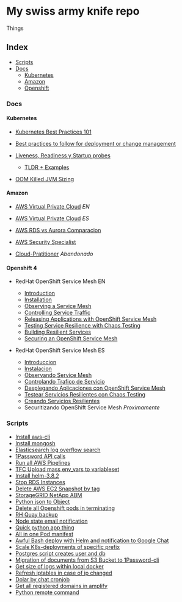 # My swiss army knife repo

Things

## Index

+ [Scripts](#scripts)
+ [Docs](#docs)
    + [Kubernetes](#kubernetes)
    + [Amazon](#amazon)
    + [Openshift](#openshift-4)


### Docs

#### Kubernetes

+ [Kubernetes Best Practices 101](k8s-bestpractices.md)

+ [Best practices to follow for deployment or change management](cicd-best-practices.md)

+ [Liveness, Readiness y Startup probes](k8s-probes/probes.md)
    + [TLDR + Examples](k8s-probes/tldr.md)

+ [OOM Killed JVM Sizing](k8s-oomkill/k8s-ommkill.md)

#### Amazon

+ [AWS Virtual Private Cloud](aws-vpc.md) *EN*

+ [AWS Virtual Private Cloud](aws-vpc-es.md) *ES*

+ [AWS RDS vs Aurora Comparacion](aws-analisis-rds-vs-aurora.md)

+ [AWS Security Specialist](aws-security-specialist.md)

+ [Cloud-Pratitioner](cloud-pratitioner/README.md) *Abandonado*


#### Openshift 4

+ RedHat OpenShift Service Mesh EN
    + [Introduction](rhocp-servicemesh/chap1-en.md)
    + [Installation](rhocp-servicemesh/chap2-en.md)
    + [Observing a Service Mesh](rhocp-servicemesh/chap3-en.md)
    + [Controlling Service Traffic](rhocp-servicemesh/chap4-en.md)
    + [Releasing Applications with OpenShift Service Mesh](rhocp-servicemesh/chap5-en.md)
    + [Testing Service Resilience with Chaos Testing](rhocp-servicemesh/chap6-en.md)
    + [Building Resilient Services](rhocp-servicemesh/chap7-en.md)
    + [Securing an OpenShift Service Mesh](rhocp-servicemesh/chap8-en.md)


+ RedHat OpenShift Service Mesh ES
    + [Introduccion](rhocp-servicemesh/chap1-es.md)
    + [Instalacion](rhocp-servicemesh/chap2-es.md)
    + [Observando Service Mesh](rhocp-servicemesh/chap3-es.md)
    + [Controlando Trafico de Servicio](rhocp-servicemesh/chap4-es.md)
    + [Desplegando Aplicaciones con OpenShift Service Mesh](rhocp-servicemesh/chap5-es.md)
    + [Testear Servicios Resilientes con Chaos Testing](rhocp-servicemesh/chap6-es.md)
    + [Creando Servicios Resilientes](rhocp-servicemesh/chap7-es.md)
    + Securitizando OpenShift Service Mesh *Proximamente*

### Scripts

+ [Install aws-cli](https://gist.github.com/agustinlare/72d406baf40609d1e66fa9102d472c0e)
+ [Install mongosh](https://gist.github.com/agustinlare/6d49284d938f6da6b0d3df252dab0eee)
+ [Elasticsearch log overflow search](https://gist.github.com/agustinlare/4e25f436b8ad1a0ba1cb2183a5855b1f)
+ [1Password API calls](https://gist.github.com/agustinlare/bf9a96134cebc15fb5557fa025d10b12)
+ [Run all AWS Pipelines](https://gist.github.com/agustinlare/f9560870b3f6dcbc5e47332f08e2e3f5)
+ [TFC Upload mass env_vars to variableset](https://gist.github.com/agustinlare/b1143cc82327a61d7015a36d5b134f56)
+ [Install helm-3.8.2](https://gist.github.com/agustinlare/719479d8e1f63ae5ff25c8befa4fe77a)
+ [Stop RDS Instances](https://gist.github.com/agustinlare/565ec15bc0d09e34cf8d06d9ff5ff52c)
+ [Delete AWS EC2 Snapshot by tag](https://gist.github.com/agustinlare/4ce37efc88f7d1d76c6185ca27884388)
+ [StorageGRID NetApp ABM](https://gist.github.com/agustinlare/ee212d97f35990b9dcd03dde30697064)
+ [Python json to Object](https://gist.github.com/agustinlare/ceb13cc06b234c4a411785cdb561e098)
+ [Delete all Openshift pods in terminating](https://gist.github.com/agustinlare/7653f56d4b6a053fe80a1b5f3deaf971)
+ [RH Quay backup](https://gist.github.com/agustinlare/be77522e29aee247a585adbd71fb1064)
+ [Node state email notification](https://gist.github.com/agustinlare/d46a11d91a2a52278add84ac4dd463b8)
+ [Quick python app thing](https://gist.github.com/agustinlare/1f7c7e7195ec52b8a5aa19b1b598d86b)
+ [All in one Pod manifest](https://gist.github.com/agustinlare/62d259d398f2c8f743f77a01e2b6dced)
+ [Awful Bash deploy with Helm and notification to Google Chat](https://gist.github.com/agustinlare/12e314cdd69317bafbcf543b6efbf1d6)
+ [Scale K8s-deployments of specific prefix](https://gist.github.com/agustinlare/ec195859bd83d098121f8efb7006a1e9)
+ [Postgres script creates user and db](https://gist.github.com/agustinlare/5bc286bf8f3fc3cdcd20d5b01df4da39)
+ [Migration of documents from S3 Bucket to 1Password-cli ](https://gist.github.com/agustinlare/0fe1c1c0443964c7d4f3c5dd5cb6ba8a)
+ [Get size of logs within local docker](https://gist.github.com/agustinlare/e15f12f5c3493086937543540496f3f9)
+ [Refresh iptables in case of ip changed](https://gist.github.com/agustinlare/2fec6ceb08bbbc22c3c260ebda05bfd7)
+ [Dolar by chat cronjob](https://gist.github.com/agustinlare/58e1ae9d6685c0eca543b06018fb0c1f)
+ [Get all registered domains in amplify](https://gist.github.com/agustinlare/e10c8024846e949e4ce48d06e0fec345)
+ [Python remote command](https://gist.github.com/agustinlare/7d3ec75c501010fe425631541339dc46)
